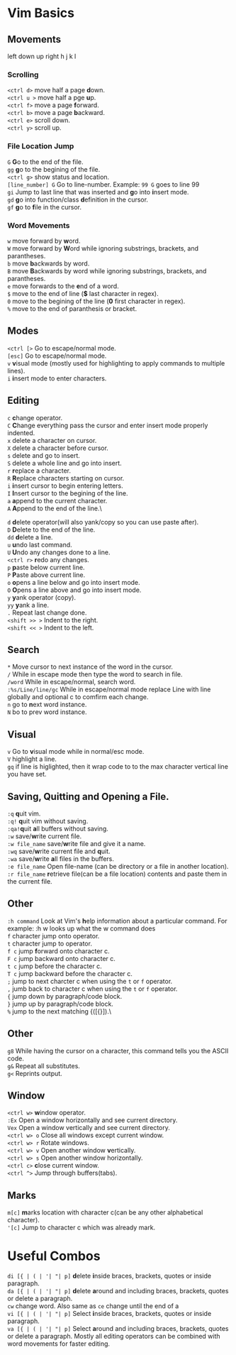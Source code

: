 # Vim Basics

## Movements
left down up right
h    j    k  l

### Scrolling
`<ctrl d>` move half a page **d**own.\
`<ctrl u >` move half a pge **u**p.\
`<ctrl f>` move a page **f**orward.\
`<ctrl b>` move a page **b**ackward.\
`<ctrl e>` scroll down.\
`<ctrl y>` scroll up.

### File Location Jump
`G` **G**o to the end of the file.\
`gg` **g**o to the begining of the file.\
`<ctrl g>` show status and location.\
`[line_number] G` Go to line-number. Example: `99 G` goes to line 99\
`gi` Jump to last line that was inserted and **g**o into **i**nsert mode.\
`gd` **g**o into function/class **d**efinition in the cursor.\
`gf` **g**o to **f**ile in the cursor.

### Word Movements
`w` move forward by **w**ord.\
`W` move forward by **W**ord while ignoring substrings, brackets, and parantheses.\
`b` move **b**ackwards by word.\
`B` move **B**ackwards by word while ignoring substrings, brackets, and parantheses.\
`e` move forwards to the **e**nd of a word.\
`$` move to the end of line (**$** last character in regex).\
`0` move to the begining of the line (**0** first character in regex).\
`%` move to the end of paranthesis or bracket.

## Modes
`<ctrl [>` Go to escape/normal mode.\
`[esc]` Go to escape/normal mode.\
`v` **v**isual mode (mostly used for highlighting to apply commands to multiple lines).\
`i` **i**nsert mode to enter characters.

## Editing
`c` **c**hange operator.\
`C` **C**hange everything pass the cursor and enter insert mode properly indented.\
`x` delete a character on cursor.\
`X` delete a character before cursor.\
`s` delete and go to insert.\
`S` delete a whole line and go into insert.\
`r` **r**eplace a character.\
`R` **R**eplace characters starting on cursor.\
`i` **i**nsert cursor to begin entering letters.\
`I` **I**nsert cursor to the begining of the line. \
`a` **a**ppend to the current character.\
`A` **A**ppend to the end of the line.\

`d` **d**elete operator(will also yank/copy so you can use paste after).\
`D` **D**elete to the end of the line.\
`dd` **d**elete a line.\
`u` **u**ndo last command.\
`U` **U**ndo any changes done to a line.\
`<ctrl r>` **r**edo any changes.\
`p` **p**aste below current line.\
`P` **P**aste above current line.\
`o` **o**pens a line below and go into insert mode.\
`O` **O**pens a line above and go into insert mode.\
`y` **y**ank operator (copy).\
`yy` **y**ank a line.\
`.` Repeat last change done.\
`<shift >> >` Indent to the right.\
`<shift << >` Indent to the left.

## Search
`*` Move cursor to next instance of the word in the cursor.\
`/` While in escape mode then type the word to search in file.\
`/word` While in escape/normal, search word.\
`:%s/Line/line/gc` While in escape/normal mode replace Line with line globally and optional c to comfirm each change.\
`n` go to **n**ext word instance.\
`N` bo to prev word instance.

## Visual
`v` Go to **v**isual mode while in normal/esc mode.\
`V` highlight a line.\
`gq` if line is higlighted, then it wrap code to to the max character vertical line you have set.

## Saving, Quitting and Opening a File. 
`:q` **q**uit vim.\
`:q!` **q**uit vim without saving.\
`:qa!`**q**uit **a**ll buffers without saving.\
`:w` save/**w**rite current file.\
`:w file_name` save/**w**rite file and give it a name.\
`:wq` save/**w**rite current file and **q**uit.\
`:wa` save/**w**rite **a**ll files in the buffers.\
`:e file_name` Open file-name (can be directory or a file in another location).\
`:r file_name` **r**etrieve file(can be a file location) contents and paste them in the current file.

## Other
`:h command` Look at Vim's **h**elp information about a particular command. For example: :h w looks up what the w command does\
`f` character jump onto operator.\
`t` character jump to operator.\
`f c` jump **f**orward onto character c.\
`F c` jump backward onto character c.\
`t c` jump before the character c.\
`T c` jump backward before the character c.\
`;` jump to next charcter c when using the `t` or `f` operator.\
`,` jumb back to character c when using the `t` or `f` operator.\
`{` jump down by paragraph/code block.\
`}` jump up by paragraph/code block.\
`%` jump to the next matching {([{}]).\

## Other
`g8` While having the cursor on a character, this command tells you the ASCII code.\
`g&` Repeat all substitutes.\
`g<` Reprints output.

## Window
`<ctrl w>` **w**indow operator.\
`:Ex` Open a window horizontally and see current directory.\
`Vex` Open a window vertically and see current directory.\
`<ctrl w> o` Close all windows except current window.\
`<ctrl w> r` Rotate windows.\
`<ctrl w> v` Open another window **v**ertically.\
`<ctrl w> s` Open another window horizontally.\
`<ctrl c>` **c**lose current window.\
`<ctrl ^>` Jump through buffers(tabs).

## Marks
`m[c]` **m**arks location with character c(can be any other alphabetical character).\
`'[c]` Jump to character c which was already mark.

# Useful Combos 
`di [{ | ( | '| "| p]` **d**elete **i**nside braces, brackets, quotes or inside paragraph.\
`da [{ | ( | '| "| p]` **d**elete **a**round and including braces, brackets, quotes or delete a paragraph.\
`cw` change word. Also same as `ce` change until the end of a\
`vi [{ | ( | '| "| p]` Select **i**nside braces, brackets, quotes or inside paragraph.\
`va [{ | ( | '| "| p]` Select **a**round and including braces, brackets, quotes or delete a paragraph.
Mostly all editing operators can be combined with word movements for faster editing.
